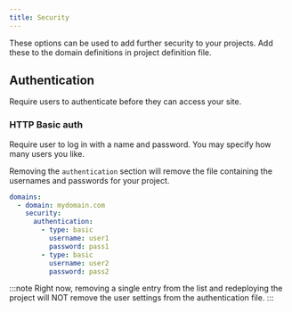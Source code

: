 ```yaml
---
title: Security
---
```


These options can be used to add further security to your projects.
Add these to the domain definitions in project definition file.

## Authentication

Require users to authenticate before they can access your site.

### HTTP Basic auth

Require user to log in with a name and password. You may specify how many users you like.

Removing the `authentication` section will remove the file containing the usernames and passwords for your project.

```yaml
domains:
  - domain: mydomain.com
    security:
      authentication:
        - type: basic
          username: user1
          password: pass1
        - type: basic
          username: user2
          password: pass2
```

:::note
Right now, removing a single entry from the list and redeploying the project will NOT remove the user settings from the authentication file.
:::
